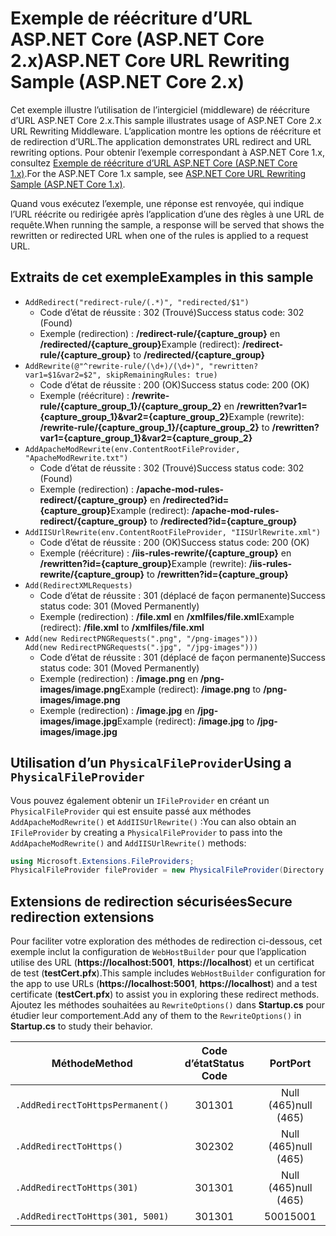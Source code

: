 # <a name="aspnet-core-url-rewriting-sample-aspnet-core-2x"></a><span data-ttu-id="dc7d9-101">Exemple de réécriture d’URL ASP.NET Core (ASP.NET Core 2.x)</span><span class="sxs-lookup"><span data-stu-id="dc7d9-101">ASP.NET Core URL Rewriting Sample (ASP.NET Core 2.x)</span></span>

<span data-ttu-id="dc7d9-102">Cet exemple illustre l’utilisation de l’intergiciel (middleware) de réécriture d’URL ASP.NET Core 2.x.</span><span class="sxs-lookup"><span data-stu-id="dc7d9-102">This sample illustrates usage of ASP.NET Core 2.x URL Rewriting Middleware.</span></span> <span data-ttu-id="dc7d9-103">L’application montre les options de réécriture et de redirection d’URL.</span><span class="sxs-lookup"><span data-stu-id="dc7d9-103">The application demonstrates URL redirect and URL rewriting options.</span></span> <span data-ttu-id="dc7d9-104">Pour obtenir l’exemple correspondant à ASP.NET Core 1.x, consultez [Exemple de réécriture d’URL ASP.NET Core (ASP.NET Core 1.x)](https://github.com/aspnet/Docs/tree/master/aspnetcore/fundamentals/url-rewriting/samples/1.x).</span><span class="sxs-lookup"><span data-stu-id="dc7d9-104">For the ASP.NET Core 1.x sample, see [ASP.NET Core URL Rewriting Sample (ASP.NET Core 1.x)](https://github.com/aspnet/Docs/tree/master/aspnetcore/fundamentals/url-rewriting/samples/1.x).</span></span>

<span data-ttu-id="dc7d9-105">Quand vous exécutez l’exemple, une réponse est renvoyée, qui indique l’URL réécrite ou redirigée après l’application d’une des règles à une URL de requête.</span><span class="sxs-lookup"><span data-stu-id="dc7d9-105">When running the sample, a response will be served that shows the rewritten or redirected URL when one of the rules is applied to a request URL.</span></span>

## <a name="examples-in-this-sample"></a><span data-ttu-id="dc7d9-106">Extraits de cet exemple</span><span class="sxs-lookup"><span data-stu-id="dc7d9-106">Examples in this sample</span></span>

* `AddRedirect("redirect-rule/(.*)", "redirected/$1")`
  - <span data-ttu-id="dc7d9-107">Code d’état de réussite : 302 (Trouvé)</span><span class="sxs-lookup"><span data-stu-id="dc7d9-107">Success status code: 302 (Found)</span></span>
  - <span data-ttu-id="dc7d9-108">Exemple (redirection) : **/redirect-rule/{capture_group}** en **/redirected/{capture_group}**</span><span class="sxs-lookup"><span data-stu-id="dc7d9-108">Example (redirect): **/redirect-rule/{capture_group}** to **/redirected/{capture_group}**</span></span>
* `AddRewrite(@"^rewrite-rule/(\d+)/(\d+)", "rewritten?var1=$1&var2=$2", skipRemainingRules: true)`
  - <span data-ttu-id="dc7d9-109">Code d’état de réussite : 200 (OK)</span><span class="sxs-lookup"><span data-stu-id="dc7d9-109">Success status code: 200 (OK)</span></span>
  - <span data-ttu-id="dc7d9-110">Exemple (réécriture) : **/rewrite-rule/{capture_group_1}/{capture_group_2}** en **/rewritten?var1={capture_group_1}&var2={capture_group_2}**</span><span class="sxs-lookup"><span data-stu-id="dc7d9-110">Example (rewrite): **/rewrite-rule/{capture_group_1}/{capture_group_2}** to **/rewritten?var1={capture_group_1}&var2={capture_group_2}**</span></span>
* `AddApacheModRewrite(env.ContentRootFileProvider, "ApacheModRewrite.txt")`
  - <span data-ttu-id="dc7d9-111">Code d’état de réussite : 302 (Trouvé)</span><span class="sxs-lookup"><span data-stu-id="dc7d9-111">Success status code: 302 (Found)</span></span>
  - <span data-ttu-id="dc7d9-112">Exemple (redirection) : **/apache-mod-rules-redirect/{capture_group}** en **/redirected?id={capture_group}**</span><span class="sxs-lookup"><span data-stu-id="dc7d9-112">Example (redirect): **/apache-mod-rules-redirect/{capture_group}** to **/redirected?id={capture_group}**</span></span>
* `AddIISUrlRewrite(env.ContentRootFileProvider, "IISUrlRewrite.xml")`
  - <span data-ttu-id="dc7d9-113">Code d’état de réussite : 200 (OK)</span><span class="sxs-lookup"><span data-stu-id="dc7d9-113">Success status code: 200 (OK)</span></span>
  - <span data-ttu-id="dc7d9-114">Exemple (réécriture) : **/iis-rules-rewrite/{capture_group}** en **/rewritten?id={capture_group}**</span><span class="sxs-lookup"><span data-stu-id="dc7d9-114">Example (rewrite): **/iis-rules-rewrite/{capture_group}** to **/rewritten?id={capture_group}**</span></span>
* `Add(RedirectXMLRequests)`
  - <span data-ttu-id="dc7d9-115">Code d’état de réussite : 301 (déplacé de façon permanente)</span><span class="sxs-lookup"><span data-stu-id="dc7d9-115">Success status code: 301 (Moved Permanently)</span></span>
  - <span data-ttu-id="dc7d9-116">Exemple (redirection) : **/file.xml** en **/xmlfiles/file.xml**</span><span class="sxs-lookup"><span data-stu-id="dc7d9-116">Example (redirect): **/file.xml** to **/xmlfiles/file.xml**</span></span>
* `Add(new RedirectPNGRequests(".png", "/png-images")))`<br>`Add(new RedirectPNGRequests(".jpg", "/jpg-images")))`
  - <span data-ttu-id="dc7d9-117">Code d’état de réussite : 301 (déplacé de façon permanente)</span><span class="sxs-lookup"><span data-stu-id="dc7d9-117">Success status code: 301 (Moved Permanently)</span></span>
  - <span data-ttu-id="dc7d9-118">Exemple (redirection) : **/image.png** en **/png-images/image.png**</span><span class="sxs-lookup"><span data-stu-id="dc7d9-118">Example (redirect): **/image.png** to **/png-images/image.png**</span></span>
  - <span data-ttu-id="dc7d9-119">Exemple (redirection) : **/image.jpg** en **/jpg-images/image.jpg**</span><span class="sxs-lookup"><span data-stu-id="dc7d9-119">Example (redirect): **/image.jpg** to **/jpg-images/image.jpg**</span></span>

## <a name="using-a-physicalfileprovider"></a><span data-ttu-id="dc7d9-120">Utilisation d’un `PhysicalFileProvider`</span><span class="sxs-lookup"><span data-stu-id="dc7d9-120">Using a `PhysicalFileProvider`</span></span>
<span data-ttu-id="dc7d9-121">Vous pouvez également obtenir un `IFileProvider` en créant un `PhysicalFileProvider` qui est ensuite passé aux méthodes `AddApacheModRewrite()` et `AddIISUrlRewrite()` :</span><span class="sxs-lookup"><span data-stu-id="dc7d9-121">You can also obtain an `IFileProvider` by creating a `PhysicalFileProvider` to pass into the `AddApacheModRewrite()` and `AddIISUrlRewrite()` methods:</span></span>
```csharp
using Microsoft.Extensions.FileProviders;
PhysicalFileProvider fileProvider = new PhysicalFileProvider(Directory.GetCurrentDirectory());
```
## <a name="secure-redirection-extensions"></a><span data-ttu-id="dc7d9-122">Extensions de redirection sécurisées</span><span class="sxs-lookup"><span data-stu-id="dc7d9-122">Secure redirection extensions</span></span>
<span data-ttu-id="dc7d9-123">Pour faciliter votre exploration des méthodes de redirection ci-dessous, cet exemple inclut la configuration de `WebHostBuilder` pour que l’application utilise des URL (**https://localhost:5001**, **https://localhost**) et un certificat de test (**testCert.pfx**).</span><span class="sxs-lookup"><span data-stu-id="dc7d9-123">This sample includes `WebHostBuilder` configuration for the app to use URLs (**https://localhost:5001**, **https://localhost**) and a test certificate (**testCert.pfx**) to assist you in exploring these redirect methods.</span></span> <span data-ttu-id="dc7d9-124">Ajoutez les méthodes souhaitées au `RewriteOptions()` dans **Startup.cs** pour étudier leur comportement.</span><span class="sxs-lookup"><span data-stu-id="dc7d9-124">Add any of them to the `RewriteOptions()` in **Startup.cs** to study their behavior.</span></span>

<span data-ttu-id="dc7d9-125">Méthode</span><span class="sxs-lookup"><span data-stu-id="dc7d9-125">Method</span></span> | <span data-ttu-id="dc7d9-126">Code d’état</span><span class="sxs-lookup"><span data-stu-id="dc7d9-126">Status Code</span></span> | <span data-ttu-id="dc7d9-127">Port</span><span class="sxs-lookup"><span data-stu-id="dc7d9-127">Port</span></span>
--- | :---: | :---:
`.AddRedirectToHttpsPermanent()` | <span data-ttu-id="dc7d9-128">301</span><span class="sxs-lookup"><span data-stu-id="dc7d9-128">301</span></span> | <span data-ttu-id="dc7d9-129">Null (465)</span><span class="sxs-lookup"><span data-stu-id="dc7d9-129">null (465)</span></span>
`.AddRedirectToHttps()` | <span data-ttu-id="dc7d9-130">302</span><span class="sxs-lookup"><span data-stu-id="dc7d9-130">302</span></span> | <span data-ttu-id="dc7d9-131">Null (465)</span><span class="sxs-lookup"><span data-stu-id="dc7d9-131">null (465)</span></span>
`.AddRedirectToHttps(301)` | <span data-ttu-id="dc7d9-132">301</span><span class="sxs-lookup"><span data-stu-id="dc7d9-132">301</span></span> | <span data-ttu-id="dc7d9-133">Null (465)</span><span class="sxs-lookup"><span data-stu-id="dc7d9-133">null (465)</span></span>
`.AddRedirectToHttps(301, 5001)` | <span data-ttu-id="dc7d9-134">301</span><span class="sxs-lookup"><span data-stu-id="dc7d9-134">301</span></span> | <span data-ttu-id="dc7d9-135">5001</span><span class="sxs-lookup"><span data-stu-id="dc7d9-135">5001</span></span>
